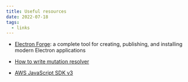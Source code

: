 ```yaml
---
title: Useful resources
date: 2022-07-18
tags:
  - links
---
```


- [Electron Forge](https://www.electronforge.io/): a complete tool for creating, publishing, and installing modern Electron applications

- [How to write mutation resolver](https://www.apollographql.com/tutorials/fullstack-quickstart/writing-mutation-resolvers)

- [AWS JavaScript SDK v3](https://docs.aws.amazon.com/AWSJavaScriptSDK/v3/latest/index.html)

